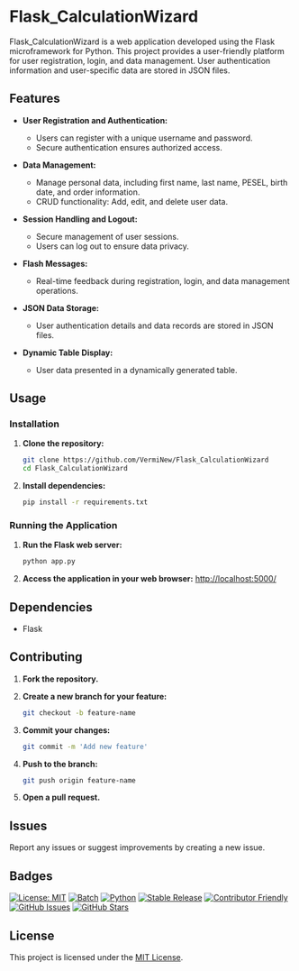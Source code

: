 # Flask_CalculationWizard

Flask_CalculationWizard is a web application developed using the Flask microframework for Python. This project provides a user-friendly platform for user registration, login, and data management.
User authentication information and user-specific data are stored in JSON files.

## Features

- **User Registration and Authentication:**
  - Users can register with a unique username and password.
  - Secure authentication ensures authorized access.

- **Data Management:**
  - Manage personal data, including first name, last name, PESEL, birth date, and order information.
  - CRUD functionality: Add, edit, and delete user data.

- **Session Handling and Logout:**
  - Secure management of user sessions.
  - Users can log out to ensure data privacy.

- **Flash Messages:**
  - Real-time feedback during registration, login, and data management operations.

- **JSON Data Storage:**
  - User authentication details and data records are stored in JSON files.

- **Dynamic Table Display:**
  - User data presented in a dynamically generated table.

## Usage

### Installation

1. **Clone the repository:**
    ```sh
    git clone https://github.com/VermiNew/Flask_CalculationWizard
    cd Flask_CalculationWizard
    ```

2. **Install dependencies:**
    ```sh
    pip install -r requirements.txt
    ```

### Running the Application

1. **Run the Flask web server:**
    ```sh
    python app.py
    ```

2. **Access the application in your web browser:**
    [http://localhost:5000/](http://localhost:5000/)

## Dependencies

- Flask

## Contributing

1. **Fork the repository.**
2. **Create a new branch for your feature:**
    ```sh
    git checkout -b feature-name
    ```

3. **Commit your changes:**
    ```sh
    git commit -m 'Add new feature'
    ```

4. **Push to the branch:**
    ```sh
    git push origin feature-name
    ```

5. **Open a pull request.**

## Issues

Report any issues or suggest improvements by creating a new issue.

## Badges

[![License: MIT](https://img.shields.io/github/license/VermiNew/Flask_CalculationWizard.svg?style=flat-square)](LICENSE)
[![Batch](https://img.shields.io/badge/Platform-Batch-blue.svg)](https://en.wikipedia.org/wiki/Batch_file)
[![Python](https://img.shields.io/badge/Platform-Python-orange.svg)](https://www.python.org/)
[![Stable Release](https://img.shields.io/badge/Release-Stable-darkgreen.svg)](https://github.com/VermiNew/Flask_CalculationWizard/releases/tag/stable)
[![Contributor Friendly](https://img.shields.io/badge/Contributions-Welcome-darkgreen.svg)](https://github.com/VermiNew/Flask_CalculationWizard/blob/main/CONTRIBUTING.md)
[![GitHub Issues](https://img.shields.io/github/issues/VermiNew/Flask_CalculationWizard.svg?style=flat-square)](https://github.com/VermiNew/Flask_CalculationWizard/issues)
[![GitHub Stars](https://img.shields.io/github/stars/VermiNew/Flask_CalculationWizard.svg?style=social&label=Stars)](https://github.com/VermiNew/Flask_CalculationWizard/stargazers)

## License

This project is licensed under the [MIT License](LICENSE).
